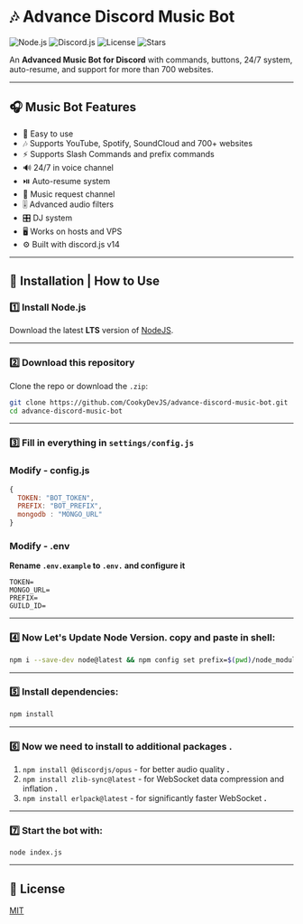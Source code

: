 # 🎶 Advance Discord Music Bot

![Node.js](https://img.shields.io/badge/Node.js-LTS-green?logo=node.js)
![Discord.js](https://img.shields.io/badge/discord.js-v14-blue?logo=discord)
![License](https://img.shields.io/badge/License-MIT-yellow?logo=open-source-initiative)
![Stars](https://img.shields.io/github/stars/CookyDevJS/advance-discord-music-bot?style=social)

An **Advanced Music Bot for Discord** with commands, buttons, 24/7 system, auto-resume, and support for more than 700 websites.

---

## 🎧 Music Bot Features

- 🎵 Easy to use
- 🎶 Supports YouTube, Spotify, SoundCloud and 700+ websites
- ⚡ Supports Slash Commands and prefix commands
- 🔊 24/7 in voice channel
- ⏯️ Auto-resume system
- 📌 Music request channel
- 🎚️ Advanced audio filters
- 🎛️ DJ system
- 🖥️ Works on hosts and VPS
- ⚙️ Built with discord.js v14

---

## 🚀 Installation | How to Use

### 1️⃣ Install Node.js
Download the latest **LTS** version of [NodeJS](https://nodejs.org/en/).

---

### 2️⃣ Download this repository
Clone the repo or download the `.zip`:
```bash
git clone https://github.com/CookyDevJS/advance-discord-music-bot.git
cd advance-discord-music-bot
```
---

### 3️⃣ Fill in everything in **`settings/config.js`**

### Modify - **config.js**

```javascript
{
  TOKEN: "BOT_TOKEN",
  PREFIX: "BOT_PREFIX",
  mongodb : "MONGO_URL"
}
```

### Modify - **.env**

**Rename `.env.example` to `.env.` and configure it**

```env
TOKEN=
MONGO_URL=
PREFIX=
GUILD_ID=
```
---

### 4️⃣ Now Let's Update Node Version. copy and paste in shell:
```bash
npm i --save-dev node@latest && npm config set prefix=$(pwd)/node_modules/node && export PATH=$(pwd)/node_modules/node/bin:$PATH
```
---

### 5️⃣ Install dependencies:

```bash
npm install
```
---

### 6️⃣ Now we need to install to additional packages **.** <br/>

1.  `npm install @discordjs/opus` - for better audio quality **.** <br/>
2.  `npm install zlib-sync@latest` - for WebSocket data compression and inflation **.** <br/>
3.  `npm install erlpack@latest` - for significantly faster WebSocket **.** <br/>

---

### 7️⃣ Start the bot with:
```
node index.js
```
---

## 📜 License

[MIT](https://choosealicense.com/licenses/mit/)
